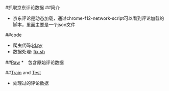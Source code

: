 #抓取京东评论数据
##简介
* 京东评论是动态加载，通过chrome-f12-network-script可以看到评论加载的脚本，里面主要是一个json文件

##code
* 爬虫代码:[jd.py](jd.py)
* 数据处理: [fix.sh](fix.sh)

##[Raw](Raw)
*　包含原始评论数据

##[Train](Train) and [Test](Test)
* 处理过的评论数据